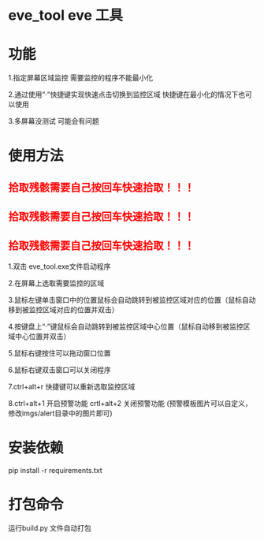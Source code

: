 # eve_tool eve 工具

# 功能

1.指定屏幕区域监控
需要监控的程序不能最小化

2.通过使用“·”快捷键实现快速点击切换到监控区域
快捷键在最小化的情况下也可以使用

3.多屏幕没测试 可能会有问题

# 使用方法

## <font color="red">拾取残骸需要自己按回车快速拾取！！！</font>
## <font color="red">拾取残骸需要自己按回车快速拾取！！！</font>
## <font color="red">拾取残骸需要自己按回车快速拾取！！！</font>

1.双击 eve_tool.exe文件启动程序

2.在屏幕上选取需要监控的区域

3.鼠标左键单击窗口中的位置鼠标会自动跳转到被监控区域对应的位置（鼠标自动移到被监控区域对应的位置并双击）

4.按键盘上“·”键鼠标会自动跳转到被监控区域中心位置（鼠标自动移到被监控区域中心位置并双击）

5.鼠标右键按住可以拖动窗口位置

6.鼠标右键双击窗口可以关闭程序

7.ctrl+alt+r 快捷键可以重新选取监控区域

8.ctrl+alt+1 开启预警功能 crtl+alt+2 关闭预警功能 (预警模板图片可以自定义，修改imgs/alert目录中的图片即可)

# 安装依赖

pip install -r requirements.txt

# 打包命令

运行build.py 文件自动打包